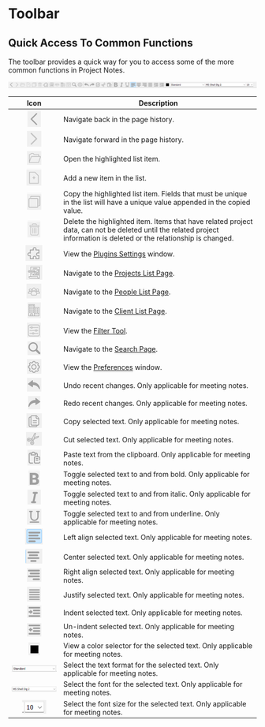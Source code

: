 # Toolbar

## Quick Access To Common Functions

The toolbar provides a quick way for you to access some of the more common functions in Project Notes.

![Image](<../lib/NewItem31.png>)

| **Icon** | **Description** |
| :---: | --- |
| ![Image](<../lib/NewItem32.png>) | Navigate back in the page history. |
| ![Image](<../lib/NewItem33.png>) | Navigate forward in the page history. |
| ![Image](<../lib/NewItem34.png>) | Open the highlighted list item. |
| ![Image](<../lib/NewItem35.png>) | Add a new item in the list. |
| ![Image](<../lib/NewItem36.png>) | Copy the highlighted list item. Fields that must be unique in the list will have a unique value appended in the copied value. |
| ![Image](<../lib/NewItem37.png>) | Delete the highlighted item. Items that have related project data, can not be deleted until the related project information is deleted or the relationship is changed. |
| ![Image](<../lib/NewItem38.png>) | View the [Plugins Settings](<../StandardPlugins/PluginSettings.md>) window. |
| ![Image](<../lib/NewItem39.png>) | Navigate to the [Projects List Page](<ProjectPage.md>). |
| ![Image](<../lib/NewItem40.png>) | Navigate to the [People List Page](<../InterfaceOverview/PeopleListPage.md>). |
| ![Image](<../lib/NewItem41.png>) | Navigate to the [Client List Page](<../InterfaceOverview/ClientListPage.md>). |
| ![Image](<../lib/NewItem43.png>) | View the [Filter Tool](<FilterTool.md>). |
| ![Image](<../lib/NewItem44.png>) | Navigate to the [Search Page](<SearchPage.md>). |
| ![Image](<../lib/NewItem45.png>) | View the [Preferences](<../InterfaceOverview/Preferences.md>) window. |
| ![Image](<../lib/NewItem46.png>) | Undo recent changes. Only applicable for meeting notes. |
| ![Image](<../lib/NewItem47.png>) | Redo recent changes. Only applicable for meeting notes. |
| ![Image](<../lib/NewItem48.png>) | Copy selected text. Only applicable for meeting notes. |
| ![Image](<../lib/NewItem49.png>) | Cut selected text. Only applicable for meeting notes. |
| ![Image](<../lib/NewItem50.png>) | Paste text from the clipboard. Only applicable for meeting notes. |
| ![Image](<../lib/NewItem51.png>) | Toggle selected text to and from bold. Only applicable for meeting notes. |
| ![Image](<../lib/NewItem52.png>) | Toggle selected text to and from italic. Only applicable for meeting notes. |
| ![Image](<../lib/NewItem53.png>) | Toggle selected text to and from underline. Only applicable for meeting notes. |
| ![Image](<../lib/NewItem54.png>) | Left align selected text. Only applicable for meeting notes. |
| ![Image](<../lib/NewItem55.png>) | Center selected text. Only applicable for meeting notes. |
| ![Image](<../lib/NewItem56.png>) | Right align selected text. Only applicable for meeting notes. |
| ![Image](<../lib/NewItem57.png>) | Justify selected text. Only applicable for meeting notes. |
| ![Image](<../lib/NewItem58.png>) | Indent selected text. Only applicable for meeting notes. |
| ![Image](<../lib/NewItem59.png>) | Un-indent selected text. Only applicable for meeting notes. |
| ![Image](<../lib/NewItem60.png>) | View a color selector for the selected text. Only applicable for meeting notes. |
| ![Image](<../lib/NewItem61.png>) | Select the text format for the selected text. Only applicable for meeting notes. |
| ![Image](<../lib/NewItem62.png>) | Select the font for the selected text. Only applicable for meeting notes. |
| ![Image](<../lib/NewItem63.png>) | Select the font size for the selected text. Only applicable for meeting notes. |

<br>